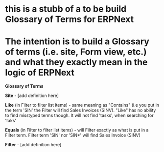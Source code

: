 # this is a stubb of a to be build Glossary of Terms for ERPNext
The intention is to build a Glossary of terms (i.e. site, Form view, etc.) and what they exactly mean in the logic of ERPNext
===================================================

**Glossary of Terms**

**Site** - [add definition here]

**Like** (in Filter to filter list items) - same meaning as "Contains" (i.e you put in the term 'SIN' the Filter will find Sales Invoices (SINV). "Like" has no ability to find misstyped terms though. It will not find 'tasks', when searching for 'taks'

**Equals** (in Filter to filter list items) - will Filter exactly as what is put in a Filter term. Filter term 'SIN' nor 'SIN*' will find Sales Invoice (SINV)

**Filter** - [add definition here]
